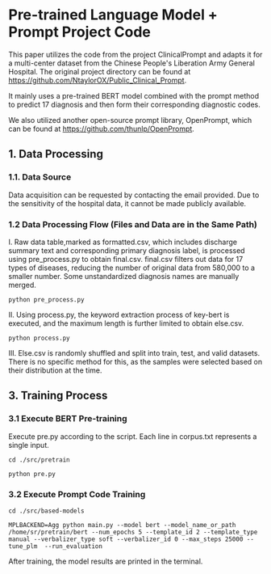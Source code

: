 # Pre-trained Language Model + Prompt Project Code

This paper utilizes the code from the project ClinicalPrompt and adapts it for a multi-center dataset from the Chinese People's Liberation Army General Hospital.
The original project directory can be found at https://github.com/NtaylorOX/Public_Clinical_Prompt.


It mainly uses a pre-trained BERT model combined with the prompt method to predict 17 diagnosis and then form their corresponding diagnostic codes.

We also utilized another open-source prompt library, OpenPrompt, which can be found at https://github.com/thunlp/OpenPrompt.

## 1. Data Processing
### 1.1. Data Source
Data acquisition can be requested by contacting the email provided. Due to the sensitivity of the hospital data, it cannot be made publicly available.


### 1.2 Data Processing Flow (Files and Data are in the Same Path)
I. Raw data table,marked as formatted.csv, which includes discharge summary text and corresponding primary diagnosis label, is processed using pre_process.py to obtain final.csv. final.csv filters out data for 17 types of diseases, reducing the number of original data from 580,000 to a smaller number. Some unstandardized diagnosis names are manually merged.

```
python pre_process.py
```

II. Using process.py, the keyword extraction process of key-bert is executed, and the maximum length is further limited to obtain else.csv.
```
python process.py
```

III. Else.csv is randomly shuffled and split into train, test, and valid datasets. There is no specific method for this, as the samples were selected based on their distribution at the time.

## 3. Training Process
### 3.1 Execute BERT Pre-training
Execute pre.py according to the script. Each line in corpus.txt represents a single input.

```
cd ./src/pretrain

python pre.py
```

### 3.2 Execute Prompt Code Training
```
cd ./src/based-models 

MPLBACKEND=Agg python main.py --model bert --model_name_or_path /home/sr/pretrain/bert --num_epochs 5 --template_id 2 --template_type manual --verbalizer_type soft --verbalizer_id 0 --max_steps 25000 --tune_plm  --run_evaluation
```
After training, the model results are printed in the terminal.